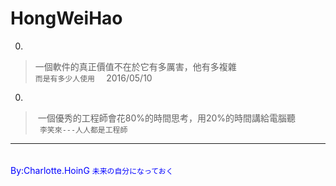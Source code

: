 # HongWeiHao  
  
0. 
> 一個軟件的真正價值不在於它有多厲害，他有多複雜  
<code>而是有多少人使用  </code> 2016/05/10  
  
0. 
>  一個優秀的工程師會花80%的時間思考，用20%的時間講給電腦聽  
<code> 李笑來---人人都是工程師 </code>  
  
---

　　　　　　　　　　　　　　　　　　　　　　　　　　　　　　　　　　<font color="blue">By:Charlotte.HoinG <code>未来の自分になっておく</code></font>
